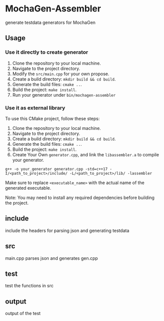# MochaGen-Assembler

generate testdata generators for MochaGen

## Usage

### Use it directly to create generator

1. Clone the repository to your local machine.
2. Navigate to the project directory.
3. Modify the `src/main.cpp` for your own propose.
4. Create a build directory: `mkdir build && cd build`.
5. Generate the build files: `cmake ..`.
6. Build the project: `make install`.
7. Run your generator under `bin/mochagen-assembler`

### Use it as external library

To use this CMake project, follow these steps:

1. Clone the repository to your local machine.
2. Navigate to the project directory.
3. Create a build directory: `mkdir build && cd build`.
4. Generate the build files: `cmake ..`.
5. Build the project: `make install`.
6. Create Your Own `generator.cpp`, and link the `libassembler.a` to compile your generator.

```
g++ -o your_generator generator.cpp -std=c++17 -I/<path_to_project>/include/ -L/<path_to_project>/lib/ -lassembler
```

Make sure to replace `<executable_name>` with the actual name of the generated executable.

Note: You may need to install any required dependencies before building the project.

## include

include the headers for parsing json and generating testdata

## src

main.cpp parses json and generates gen.cpp

## test

test the functions in src

## output

output of the test
